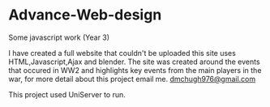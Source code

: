 # Advance-Web-design
Some javascript work (Year 3)

I have created a full website that couldn't be uploaded this site uses HTML,Javascript,Ajax and blender. The site was created around the events that occured in WW2 and highlights key events from the main players in the war, for more detail about this project email me. dmchugh976@gmail.com

This project used UniServer to run.
